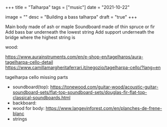 +++
title = "Talharpa"
tags = ["music"]
date = "2021-10-22"

image = ""
desc = "Building a bass talharpa"
draft = "true"
+++

Main body made of ash or maple
Soundboard made of thin spruce or fir
Add bass bar underneath the lowest string
Add support underneath the bridge where the highest string is

wood:

https://www.aurainstruments.com/en/e-shop-en/tagelharps/aura-tagelharpa-cello-detail
https://www.camillamargheritaferrari.it/negozio/tagelharpa-cello/?lang=en


tagelharpa cello missing parts
- soundboard(top): https://tonewood.com/guitar-wood/acoustic-guitar-soundboard-sets/flat-top-soundboard-sets/douglas-fir-flat-top-classical-soundboards.html
- backboard:
- wood for body: https://www.langevinforest.com/en/planches-de-frene-blanc
- strings
